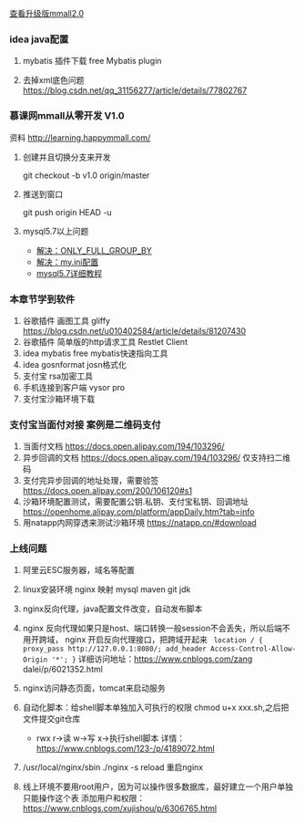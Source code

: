 
[查看升级版mmall2.0](https://github.com/Niofh/mmall/blob/v2.0/README2.0.md)

### idea java配置

1. mybatis 插件下载 free Mybatis plugin

2. 去掉xml底色问题 https://blog.csdn.net/qq_31156277/article/details/77802767 



### 慕课网mmall从零开发 V1.0

资料 http://learning.happymmall.com/

1. 创建并且切换分支来开发

    git checkout -b v1.0 origin/master

2. 推送到窗口
   
    git push origin HEAD -u
    
3. mysql5.7以上问题

    * [解决：ONLY_FULL_GROUP_BY](https://blog.csdn.net/qq_34707744/article/details/78031413)
    * [解决：my.ini配置](https://www.jb51.net/article/127627.htm)
    * [mysql5.7详细教程](https://www.cnblogs.com/renjianjun/p/9016286.html)
    
    
### 本章节学到软件
1. 谷歌插件 画图工具  gliffy  https://blog.csdn.net/u010402584/article/details/81207430
2. 谷歌插件 简单版的http请求工具 Restlet Client
3. idea mybatis free  mybatis快速指向工具
4. idea gosnformat josn格式化
5. 支付宝 rsa加密工具
6. 手机连接到客户端 vysor pro
7. 支付宝沙箱环境下载 


### 支付宝当面付对接 案例是二维码支付
1. 当面付文档 https://docs.open.alipay.com/194/103296/
2. 异步回调的文档 https://docs.open.alipay.com/194/103296/ 仅支持扫二维码
3. 支付完异步回调的地址处理，需要验签 https://docs.open.alipay.com/200/106120#s1 
4. 沙箱环境配置测试，需要配置公钥.私钥、支付宝私钥、回调地址 https://openhome.alipay.com/platform/appDaily.htm?tab=info
5. 用natapp内网穿透来测试沙箱环境 https://natapp.cn/#download



### 上线问题
1. 阿里云ESC服务器，域名等配置
2. linux安装环境 nginx 映射 mysql maven git jdk 
3. nginx反向代理，java配置文件改变，自动发布脚本
4. nginx 反向代理如果只是host、端口转换一般session不会丢失，所以后端不用开跨域，
    nginx 开启反向代理接口，把跨域开起来
  ` location / { proxy_pass http://127.0.0.1:8080/; add_header Access-Control-Allow-Origin '*'; }`
    详细访问地址：https://www.cnblogs.com/zang dalei/p/6021352.html

5. nginx访问静态页面，tomcat来启动服务

6. 自动化脚本：给shell脚本单独加入可执行的权限 chmod u+x xxx.sh,之后把文件提交git仓库

   * rwx r->读 w->写 x->执行shell脚本  详情：https://www.cnblogs.com/123-/p/4189072.html
   
7. /usr/local/nginx/sbin  ./nginx -s reload 重启nginx

8. 线上环境不要用root用户，因为可以操作很多数据库，最好建立一个用户单独只能操作这个表
  添加用户和权限：https://www.cnblogs.com/xujishou/p/6306765.html


